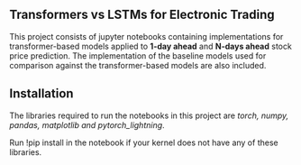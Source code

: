 ## Transformers vs LSTMs for Electronic Trading

This project consists of jupyter notebooks containing implementations for transformer-based models applied to **1-day ahead** and **N-days ahead** stock price prediction. The implementation of the baseline models used for comparison against the transformer-based models are also included.

## Installation
The libraries required to run the notebooks in this project are _torch, numpy, pandas, matplotlib and pytorch_lightning_.

Run !pip install <library> in the notebook if your kernel does not have any of these libraries.

<!-- 
## Usage
Use examples liberally, and show the expected output if you can. It's helpful to have inline the smallest example of usage that you can demonstrate, while providing links to more sophisticated examples if they are too long to reasonably include in the README. -->
<!-- 
## Authors and acknowledgment
Show your appreciation to those who have contributed to the project. -->



